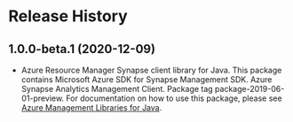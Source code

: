 # Release History

## 1.0.0-beta.1 (2020-12-09)

- Azure Resource Manager Synapse client library for Java. This package contains Microsoft Azure SDK for Synapse Management SDK. Azure Synapse Analytics Management Client. Package tag package-2019-06-01-preview. For documentation on how to use this package, please see [Azure Management Libraries for Java](https://aka.ms/azsdk/java/mgmt).